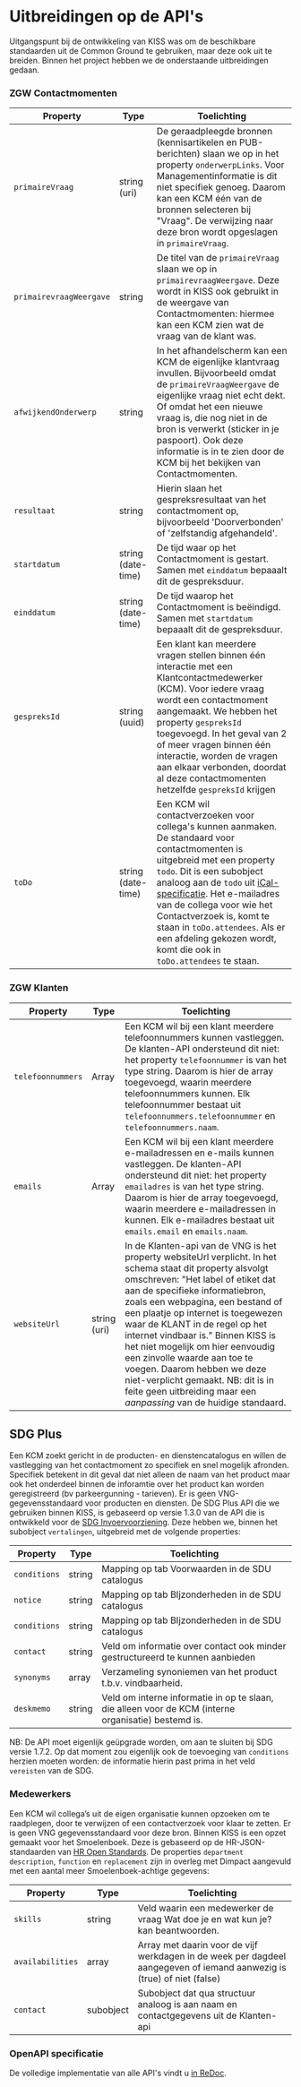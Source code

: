 <link rel="stylesheet" type="text/css" href="style.css">

# Uitbreidingen op de API's

Uitgangspunt bij de ontwikkeling van KISS was om de beschikbare standaarden uit de Common Ground te gebruiken, maar deze ook uit te breiden. Binnen het project hebben we de onderstaande  uitbreidingen gedaan. 

### ZGW Contactmomenten

| Property  | Type | Toelichting |
|--------|--------|--------|
| `primaireVraag` | string (uri) | De geraadpleegde bronnen (kennisartikelen en PUB-berichten) slaan we op in het property `onderwerpLinks`. Voor Managementinformatie is dit niet specifiek genoeg. Daarom kan een KCM één van de bronnen selecteren bij "Vraag". De verwijzing naar deze bron wordt opgeslagen in `primaireVraag`. |
| `primairevraagWeergave` | string | De titel van de `primaireVraag` slaan we op in `primairevraagWeergave`. Deze wordt in KISS ook gebruikt in de weergave van Contactmomenten: hiermee kan een KCM zien wat de vraag van de klant was. |
| `afwijkendOnderwerp` | string | In het afhandelscherm kan een KCM de eigenlijke klantvraag invullen. Bijvoorbeeld omdat de `primaireVraagWeergave` de eigenlijke vraag niet echt dekt. Of omdat het een nieuwe vraag is, die nog niet in de bron is verwerkt (sticker in je paspoort). Ook deze informatie is in te zien door de KCM bij het bekijken van Contactmomenten. | 
| `resultaat` | string  | Hierin slaan het  gespreksresultaat van het contactmoment op, bijvoorbeeld 'Doorverbonden' of 'zelfstandig afgehandeld'.  | 
| `startdatum` | string (date-time) | De tijd waar op het Contactmoment is gestart. Samen met `einddatum` bepaaalt dit de gespreksduur. | 
| `einddatum` | string (date-time) | De tijd waarop het Contactmoment is beëindigd. Samen met `startdatum` bepaaalt dit de gespreksduur. | 
| `gespreksId` | string (uuid) | Een klant kan meerdere vragen stellen binnen één interactie met een Klantcontactmedewerker (KCM). Voor iedere vraag wordt een contactmoment aangemaakt. We hebben het property `gespreksId` toegevoegd. In het geval van 2 of meer vragen binnen één interactie, worden de vragen aan elkaar verbonden, doordat al deze contactmomenten hetzelfde `gespreksId` krijgen | 
| `toDo` | string (date-time) | Een KCM wil contactverzoeken voor collega's kunnen aanmaken. De standaard voor contactmomenten is uitgebreid met een property `todo`.  Dit is een subobject analoog aan de `todo` uit [iCal-specificatie](https://en.wikipedia.org/wiki/ICalendar). Het e-mailadres van de collega voor wie het Contactverzoek is, komt te staan in `toDo.attendees`. Als er een afdeling gekozen wordt, komt die ook in `toDo.attendees` te staan. | 


 

### ZGW Klanten

| Property  | Type | Toelichting |
|--------|--------|--------|
| `telefoonnummers` | Array | Een KCM wil bij een klant meerdere telefoonnummers kunnen vastleggen. De klanten-API ondersteund dit niet: het property `telefoonnummer` is van het type string. Daarom is hier de array toegevoegd, waarin meerdere telefoonnummers kunnen. Elk telefoonnummer bestaat uit `telefoonnummers.telefoonnummer` en `telefoonnummers.naam`.  |
| `emails` | Array | Een KCM wil bij een klant meerdere e-mailadressen en e-mails kunnen vastleggen. De klanten-API ondersteund dit niet: het property `emailadres` is van het type string. Daarom is hier de array toegevoegd, waarin meerdere e-mailadressen in kunnen. Elk e-mailadres bestaat uit `emails.email` en `emails.naam`.  |
| `websiteUrl` | string (uri)  |   In de Klanten-api van de VNG is het property websiteUrl verplicht. In het schema staat dit property alsvolgt omschreven: "Het label of etiket dat aan de specifieke informatiebron, zoals een webpagina, een bestand of een plaatje op internet is toegewezen waar de KLANT in de regel op het internet vindbaar is." Binnen KISS is het niet mogelijk om hier eenvoudig een zinvolle waarde aan toe te voegen. Daarom hebben we deze niet-verplicht gemaakt. NB: dit is in feite geen uitbreiding maar een _aanpassing_ van de huidige standaard. |



## SDG Plus
Een KCM zoekt gericht in de producten- en dienstencatalogus en willen de vastlegging van het contactmoment zo specifiek en snel mogelijk afronden. Specifiek betekent in dit geval dat niet alleen de naam van het product maar ook het onderdeel binnen de inforamtie over het product kan worden geregistreerd (bv parkeergunning - tarieven). Er is geen VNG-gegevensstandaard voor producten en diensten. De SDG Plus API die we gebruiken binnen KISS, is gebaseerd op versie 1.3.0 van de API die is ontwikkeld voor de [SDG Invoervoorziening](https://github.com/maykinmedia/sdg-invoervoorziening). Deze hebben we, binnen het subobject `vertalingen`,  uitgebreid met de volgende properties: 

| Property  | Type | Toelichting |
|--------|--------|--------|
| `conditions` | string | Mapping op tab Voorwaarden in de SDU catalogus |
| `notice` | string | Mapping op tab BIjzonderheden in de SDU catalogus |
| `conditions` | string | Mapping op tab BIjzonderheden in de SDU catalogus |
| `contact` | string | Veld om informatie over contact ook minder gestructureerd te kunnen aanbieden |
| `synonyms` | array | Verzameling synoniemen van het product t.b.v. vindbaarheid. |
| `deskmemo` | string | Veld om interne informatie in op te slaan, die alleen voor de KCM (interne organisatie) bestemd is. |

NB: De API moet eigenlijk geüpgrade worden, om aan te sluiten bij SDG versie 1.7.2. Op dat moment zou eigenlijk ook de toevoeging van `conditions` herzien moeten worden: de informatie hierin past prima in het veld `vereisten` van de SDG. 


### Medewerkers

Een KCM wil collega’s uit de eigen organisatie kunnen opzoeken om te raadplegen, door te verwijzen of een contactverzoek voor klaar te zetten. Er is geen VNG gegevensstandaard voor deze bron. Binnen KISS is een opzet gemaakt voor het Smoelenboek. Deze is gebaseerd op de HR-JSON-standaarden van [HR Open Standards](https://www.hropenstandards.org/). De properties `department` `description`, `function` en  `replacement` zijn in overleg met Dimpact aangevuld met een aantal meer Smoelenboek-achtige gegevens:

| Property  | Type | Toelichting |
|--------|--------|--------|
| `skills` | string | Veld waarin een medewerker de vraag Wat doe je en wat kun je? kan beantwoorden. |
| `availabilities` | array | Array met daarin voor de vijf werkdagen in de week per dagdeel aangegeven of iemand aanwezig is (true) of niet (false) |
| `contact` | subobject | Subobject dat qua structuur analoog is aan naam en contactgegevens uit de Klanten-api |



### OpenAPI specificatie
De volledige implementatie van alle API's vindt u [in ReDoc](https://redocly.github.io/redoc/?nocors&url=https://kissdevelopment-dimpact.commonground.nu/openapi.json).
